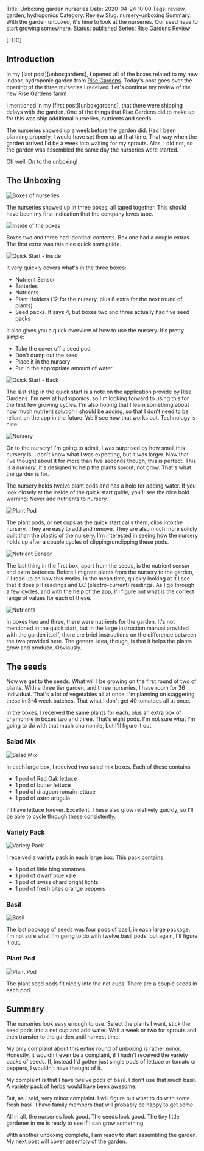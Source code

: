 Title: Unboxing garden nurseries
Date: 2020-04-24 10:00
Tags: review, garden, hydroponics
Category: Review
Slug: nursery-unboxing
Summary: With the garden unboxed, it's time to look at the nurseries. Our seed have to start growing somewhere.
Status: published
Series: Rise Gardens Review


[TOC]

## Introduction

In my [last post][unboxgardens], I opened all of the boxes related to my new indoor, hydroponic
garden from [Rise Gardens][risegardens]. Today's post goes over the opening of the
three nurseries I received. Let's continue my review of the new Rise Gardens farm!

I mentioned in my [first post][unboxgardens], that there were shipping delays with the garden. One
of the things that Rise Gardens did to make up for this was ship additional nurseries,
nutrients and seeds.

The nurseries showed up a week before the garden did. Had I been planning properly, I would have
set them up at that time. That way when the garden arrived I'd be a week into waiting for my
sprouts. Alas, I did not, so the garden was assembled the same day the nurseries were started.

Oh well. On to the unboxing!

## The Unboxing

![Boxes of nurseries][boxednurseries]

The nurseries showed up in three boxes, all taped together. This should have been my first indication
that the company loves tape.

![Inside of the boxes][boxinside]

Boxes two and three had identical contents. Box one had a couple extras. The first extra
was this nice quick start guide.

![Quick Start - Inside][quickstartinside]

It very quickly covers what's in the three boxes:

 - Nutrient Sensor
 - Batteries
 - Nutrients
 - Plant Holders (12 for the nursery, plus 6 extra for the next round of plants)
 - Seed packs. It says 4, but boxes two and three actually had five seed packs

It also gives you a quick overview of how to use the nursery. It's pretty simple:

 - Take the cover off a seed pod
 - Don't dump out the seed
 - Place it in the nursery
 - Put in the appropriate amount of water

![Quick Start - Back][quickstartback]

The last step in the quick start is a note on the application provide by Rise Gardens.
I'm new at hydroponics, so I'm looking forward to using this for the first few growing
cycles. I'm also hoping that I learn something about how much nutrient solution I should
be adding, so that I don't need to be reliant on the app in the future. We'll see
how that works out. Technology is nice.

![Nursery][nursery]

On to the nursery! I'm going to admit, I was surprised by how small this nursery is.
I don't know what I was expecting, but it was larger. Now that I've thought about it for
more than five seconds though, this is perfect. This is a *nursery*. It's designed to
help the plants sprout, not grow. That's what the garden is for.

The nursery holds twelve plant pods and has a hole for adding water. If you look closely at the
inside of the quick start guide, you'll see the nice bold warning: Never add nutrients to nursery.

![Plant Pod][plantholder]

The plant pods, or net cups as the quick start calls them, clips into the nursery. They are
easy to add and remove. They are also much more solidly built than the plastic of the
nursery. I'm interested in seeing how the nursery holds up after a couple cycles of
clipping/unclipping these pods.

![Nutrient Sensor][watertester]

The last thing in the first box, apart from the seeds, is the nutrient sensor and
extra batteries. Before I migrate plants from the nursery to the garden, I'll read
up on how this works. In the mean time, quickly looking at it I see that it does
pH readings and EC (electro-current) readings. As I go through a few cycles, and with
the help of the app, I'll figure out what is the correct range of values for each of these.

![Nutrients][nutrients]

In boxes two and three, there were nutrients for the garden. It's not mentioned
in the quick start, but in the large instruction manual provided with the garden itself,
there are brief instructions on the difference between the two provided here. The
general idea, though, is that it helps the plants grow and produce. Obviously.

## The seeds

Now we get to the seeds. What will I be growing on the first round of two of plants.
With a three tier garden, and three nurseries, I have room for 36 individual. That's a
lot of vegetables all at once. I'm planning on staggering these in 3-4 week batches. That
what I don't get 40 tomatoes all at once.

In the boxes, I received the same plants for each, plus an extra box of chamomile in
boxes two and three. That's eight pods. I'm not sure what I'm going to do with that
much chamomile, but I'll figure it out.

### Salad Mix

![Salad Mix][saladmix]

In each large box, I received two salad mix boxes. Each of these contains

 - 1 pod of Red Oak lettuce
 - 1 pod of butter lettuce
 - 1 pod of dragoon romain lettuce
 - 1 pod of astro arugula

I'll have lettuce forever. Excellent. These also grow relatively quickly, so I'll
be able to cycle through these consistently.

### Variety Pack

![Variety Pack][varietypack]

I received a variety pack in each large box. This pack contains

 - 1 pod of little bing tomatoes
 - 1 pod of dwarf blue kale
 - 1 pod of swiss chard bright lights
 - 1 pod of fresh bites orange peppers

### Basil

![Basil][basil]

The last package of seeds was four pods of basil, in each large package. I'm not sure
what I'm going to do with twelve basil pods, but again, I'll figure it out.

### Plant Pod

![Plant Pod][plantpod]

The plant seed pods fit nicely into the net cups. There are a couple seeds in
each pod.

## Summary

The nurseries look easy enough to use. Select the plants I want, stick the seed pods
into a net cup and add water. Wait a week or two for sprouts and then transfer to the
garden until harvest time.

My only complaint about this entire round of unboxing is rather minor. Honestly, it
wouldn't even be a complaint, if I hadn't received the variety packs of seeds. If, instead
I'd gotten just single pods of lettuce or tomato or peppers, I wouldn't have thought
of it.

My complaint is that I have twelve pods of basil. I don't use that much basil. A variety
pack of herbs would have been awesome.

But, as I said, very minor complaint. I will figure out what to do with some fresh basil.
I have family members that will probably be happy to get some.

All in all, the nurseries look good. The seeds look good. The tiny little gardener in
me is ready to see if I can grow something.

With another unboxing complete, I am ready to start assembling the garden. My next post
will cover [assembly of the garden][assembly].

 [risegardens]: https://risegardens.com/
 [unboxgarden]: {filename}2020_04_22_rise_garden_unbox.md
 [boxednurseries]: {attach}images/garden/2_unboxing/nurseries_boxed.jpg
 [boxinside]: {attach}images/garden/2_unboxing/box_1_seeds_instructions.jpg
 [quickstartinside]: {attach}images/garden/2_unboxing/inside_instructions.jpg
 [quickstartback]: {attach}images/garden/2_unboxing/back_instructions.jpg
 [nursery]: {attach}images/garden/2_unboxing/nursery.jpg
 [plantholder]: {attach}images/garden/2_unboxing/plant_holder.jpg
 [watertester]: {attach}images/garden/2_unboxing/water_tester.jpg
 [nutrients]: {attach}images/garden/2_unboxing/nutrients.jpg
 [saladmix]: {attach}images/garden/2_unboxing/salad_mix.jpg
 [varietypack]: {attach}images/garden/2_unboxing/variety_pack.jpg
 [basil]: {attach}images/garden/2_unboxing/basil.jpg
 [plantpod]: {attach}images/garden/2_unboxing/plant_pod.jpg
 [assembly]: {filename}2020_04_26_assembling_garden.md
